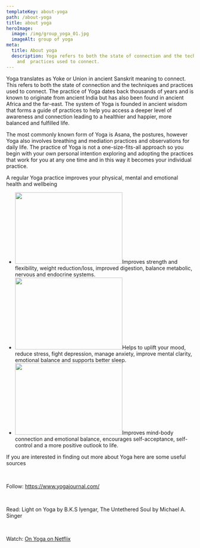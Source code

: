 ```yaml
---
templateKey: about-yoga
path: /about-yoga
title: about yoga
heroImage:
  image: /img/group_yoga_01.jpg
  imageAlt: group of yoga
meta:
  title: About yoga
  description: Yoga refers to both the state of connection and the techniques
    and  practices used to connect.
---
```

<p>Yoga translates as Yoke or Union in ancient Sanskrit meaning to connect. This refers to both the state of connection and the techniques and practices used to connect. The practice of Yoga dates back thousands of years and is known to originate from ancient India but has also been found in ancient Africa and the far-east. The system of Yoga is founded in ancient wisdom that forms a guide of practices to help you access a deeper level of awareness and connection leading to a healthier and happier, more balanced and fulfilled life.</p>
<p>The most commonly known form of Yoga is Asana, the postures, however Yoga also involves breathing and mediation practices and observations for daily life. The practice of Yoga is not a one-size-fits-all approach so you begin with your own personal intention exploring and adopting the practices that work for you at any one time and in this way it becomes your individual practice.</p>
<p>A regular Yoga practice improves your physical, mental and emotional health and wellbeing</p>
<ul>
<li><img src="../img/abdomen-active-activity-396133.jpg" alt="" width="288" height="192">Improves strength and flexibility, weight reduction/loss, improved digestion, balance metabolic, nervous and endocrine systems.</li>
<li><img src="../img/AdobeStock_95680960.jpg" alt="" width="288" height="193">Helps to uplift your mood, reduce stress, fight depression, manage anxiety, improve mental clarity, emotional balance and supports better sleep.</li>
<li><img src="../img/alone-balance-beautiful-1574647.jpg" alt="" width="288" height="192">Improves mind-body connection and emotional balance, encourages self-acceptance, self-control and a more positive outlook to life.</li>
</ul>
<p>If you are interested in finding out more about Yoga here are some useful sources</p>
<p>&nbsp;</p>
<p>Follow: <a href="https://www.yogajournal.com/">https://www.yogajournal.com/</a></p>
<p>&nbsp;</p>
<p>Read: Light on Yoga by B.K.S Iyengar, The Untethered Soul by Michael A. Singer</p>
<p>&nbsp;</p>
<p>Watch: <a href="https://www.netflix.com/title/80187188">On Yoga on Netflix</a></p>